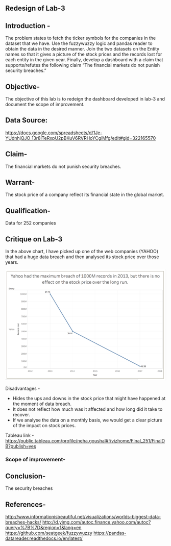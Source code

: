 
## Redesign of Lab-3

## Introduction -
The problem states to fetch the ticker symbols for the companies in the dataset that we have. Use the fuzzywuzzy logic and pandas reader to obtain the data in the desired manner. Join the two datasets on the Entity names so that it gives a picture of the stock prices and the records lost for each entity in the given year. Finally, develop a dashboard with a claim that supports/refutes the following claim
“The financial markets do not punish security breaches.”

## Objective-
The objective of this lab is to redeign the dashboard developed in lab-3 and document the scope of improvement.

## Data Source:
https://docs.google.com/spreadsheets/d/1Je-YUdnhjQJO_13r8iTeRxpU2pBKuV6RVRHoYCgiMfg/edit#gid=322165570

## Claim-
The financial markets do not punish security breaches.

## Warrant-
The stock price of a company reflect its financial state in the global market. 

## Qualification-
Data for 252 companies

## Critique on Lab-3
In the above chart, I have picked up one of the web companies (YAHOO) that had a huge data breach and then analysed its stock price over those years.

![Alt text](https://github.com/ngoushal/Dashboards_visualization/blob/master/lab_session_7/security_breaches.png)

Disadvantages -
- Hides the ups and downs in the stock price that might have happened at the moment of data breach.
- It does not reflect how much was it affected and how long did it take to recover.
- If we analyse the data on a monthly basis, we would get a clear picture of the impact on stock prices.

Tableau link - https://public.tableau.com/profile/neha.goushal#!/vizhome/Final_251/FinalDB?publish=yes

### Scope of improvement-


## Conclusion-
The security breaches 

## References-
http://www.informationisbeautiful.net/visualizations/worlds-biggest-data-breaches-hacks/
http://d.yimg.com/autoc.finance.yahoo.com/autoc?query=%7B%7D&region=1&lang=en
https://github.com/seatgeek/fuzzywuzzy
https://pandas-datareader.readthedocs.io/en/latest/

